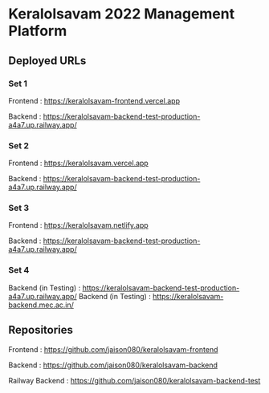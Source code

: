 # Keralolsavam 2022 Management Platform

## Deployed URLs

### Set 1

Frontend : https://keralolsavam-frontend.vercel.app

Backend : https://keralolsavam-backend-test-production-a4a7.up.railway.app/

### Set 2

Frontend : https://keralolsavam.vercel.app

Backend : https://keralolsavam-backend-test-production-a4a7.up.railway.app/

### Set 3

Frontend : https://keralolsavam.netlify.app

Backend : https://keralolsavam-backend-test-production-a4a7.up.railway.app/

### Set 4
Backend (in Testing) : https://keralolsavam-backend-test-production-a4a7.up.railway.app/
Backend (in Testing) : https://keralolsavam-backend.mec.ac.in/

## Repositories

Frontend : https://github.com/jaison080/keralolsavam-frontend

Backend : https://github.com/jaison080/keralolsavam-backend

Railway Backend : https://github.com/jaison080/keralolsavam-backend-test
